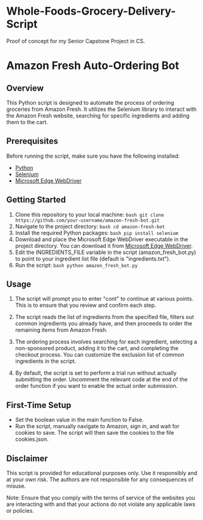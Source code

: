 # Whole-Foods-Grocery-Delivery-Script
Proof of concept for my Senior Capstone Project in CS.

# Amazon Fresh Auto-Ordering Bot

## Overview

This Python script is designed to automate the process of ordering groceries from Amazon Fresh. It utilizes the Selenium library to interact with the Amazon Fresh website, searching for specific ingredients and adding them to the cart.

## Prerequisites

Before running the script, make sure you have the following installed:

- [Python](https://www.python.org/)
- [Selenium](https://www.selenium.dev/documentation/en/)
- [Microsoft Edge WebDriver](https://developer.microsoft.com/en-us/microsoft-edge/tools/webdriver/)

## Getting Started

1. Clone this repository to your local machine:
   ```bash git clone https://github.com/your-username/amazon-fresh-bot.git```
2. Navigate to the project directory:
   ```bash cd amazon-fresh-bot```
3. Install the required Python packages:
   ```bash pip install selenium```
4. Download and place the Microsoft Edge WebDriver executable in the project directory. You can download it from [Microsoft Edge WebDriver](https://developer.microsoft.com/en-us/microsoft-edge/tools/webdriver/?form=MA13LH).
5. Edit the INGREDIENTS_FILE variable in the script (amazon_fresh_bot.py) to point to your ingredient list file (default is "ingredients.txt").
6. Run the script:
   ```bash python amazon_fresh_bot.py```

## Usage

1. The script will prompt you to enter "cont" to continue at various points. This is to ensure that you review and confirm each step.

2. The script reads the list of ingredients from the specified file, filters out common ingredients you already have, and then proceeds to order the remaining items from Amazon Fresh.

3. The ordering process involves searching for each ingredient, selecting a non-sponsored product, adding it to the cart, and completing the checkout process. You can customize the exclusion list of common ingredients in the script.

4. By default, the script is set to perform a trial run without actually submitting the order. Uncomment the relevant code at the end of the order function if you want to enable the actual order submission.

## First-Time Setup

- Set the boolean value in the main function to False.
- Run the script, manually navigate to Amazon, sign in, and wait for cookies to save. The script will then save the cookies to the file cookies.json.

## Disclaimer

This script is provided for educational purposes only. Use it responsibly and at your own risk. The authors are not responsible for any consequences of misuse.

Note: Ensure that you comply with the terms of service of the websites you are interacting with and that your actions do not violate any applicable laws or policies.
